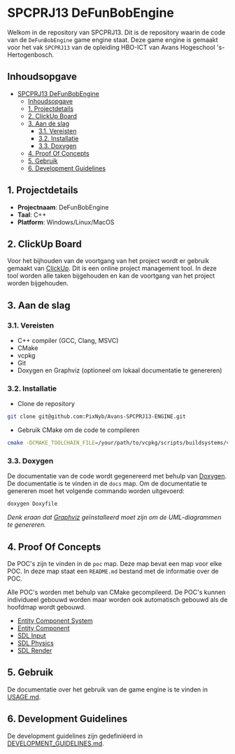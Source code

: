 # SPCPRJ13 DeFunBobEngine

Welkom in de repository van SPCPRJ13. Dit is de repository waarin de code van de `DeFunBobEngine` game engine staat. Deze game engine is gemaakt voor het vak `SPCPRJ13` van de opleiding HBO-ICT van Avans Hogeschool 's-Hertogenbosch.

## Inhoudsopgave

- [SPCPRJ13 DeFunBobEngine](#spcprj13-defunbobengine)
  - [Inhoudsopgave](#inhoudsopgave)
  - [1. Projectdetails](#1-projectdetails)
  - [2. ClickUp Board](#2-clickup-board)
  - [3. Aan de slag](#3-aan-de-slag)
    - [3.1. Vereisten](#31-vereisten)
    - [3.2. Installatie](#32-installatie)
    - [3.3. Doxygen](#33-doxygen)
  - [4. Proof Of Concepts](#4-proof-of-concepts)
  - [5. Gebruik](#5-gebruik)
  - [6. Development Guidelines](#6-development-guidelines)

## 1. Projectdetails

- **Projectnaam**: DeFunBobEngine
- **Taal**: C++
- **Platform**: Windows/Linux/MacOS

## 2. ClickUp Board

Voor het bijhouden van de voortgang van het project wordt er gebruik gemaakt van [ClickUp](https://app.clickup.com/9012037397/v/l/4-90120089132-1). Dit is een online project management tool. In deze tool worden alle taken bijgehouden en kan de voortgang van het project worden bijgehouden.

## 3. Aan de slag

### 3.1. Vereisten

- C++ compiler (GCC, Clang, MSVC)
- CMake
- vcpkg
- Git
- Doxygen en Graphviz (optioneel om lokaal documentatie te genereren)

### 3.2. Installatie

- Clone de repository

```bash
git clone git@github.com:PixNyb/Avans-SPCPRJ13-ENGINE.git
```

- Gebruik CMake om de code te compileren

```bash
cmake -DCMAKE_TOOLCHAIN_FILE=/your/path/to/vcpkg/scripts/buildsystems/vcpkg.cmake -S . -B build && cmake --build build
```

### 3.3. Doxygen

De documentatie van de code wordt gegenereerd met behulp van [Doxygen](https://www.doxygen.nl/index.html). De documentatie is te vinden in de `docs` map. Om de documentatie te genereren moet het volgende commando worden uitgevoerd:

```sh
doxygen Doxyfile
```

_Denk eraan dat [Graphviz](https://graphviz.org/) geïnstalleerd moet zijn om de UML-diagrammen te genereren._

## 4. Proof Of Concepts

De POC's zijn te vinden in de `poc` map. Deze map bevat een map voor elke POC. In deze map staat een `README.md` bestand met de informatie over de POC.

Alle POC's worden met behulp van CMake gecompileerd. De POC's kunnen individueel gebouwd worden maar worden ook automatisch gebouwd als de hoofdmap wordt gebouwd.

- [Entity Component System](poc/ecs/README.md)
- [Entity Component](poc/ec/README.md)
- [SDL Input](poc/sdl-input/README.md)
- [SDL Physics](poc/sdl-input-physics/README.md)
- [SDL Render](poc/sdl-render/README.md)

## 5. Gebruik

De documentatie over het gebruik van de game engine is te vinden in [USAGE.md](USAGE.md).

## 6. Development Guidelines

De development guidelines zijn gedefiniëerd in [DEVELOPMENT_GUIDELINES.md](DEVELOPMENT_GUIDELINES.md).
